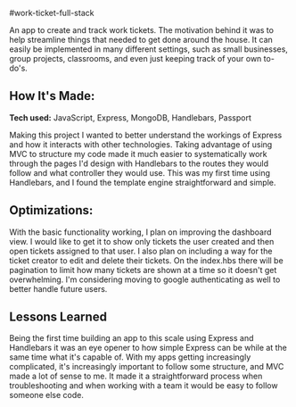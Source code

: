 #work-ticket-full-stack

An app to create and track work tickets. The motivation behind it was to help streamline things that needed to get done around the house. It can easily be implemented in many different settings, such as small businesses, group projects, classrooms, and even just keeping track of your own to-do's.

## How It's Made:
**Tech used:** JavaScript, Express, MongoDB, Handlebars, Passport

Making this project I wanted to better understand the workings of Express and how it interacts with other technologies. Taking advantage of using MVC to structure my code made it much easier to systematically work through the pages I'd design with Handlebars to the routes they would follow and what controller they would use. This was my first time using Handlebars, and I found the template engine straightforward and simple.

## Optimizations:
With the basic functionality working, I plan on improving the dashboard view. I would like to get it to show only tickets the user created and then open tickets assigned to that user. I also plan on including a way for the ticket creator to edit and delete their tickets. On the index.hbs there will be pagination to limit how many tickets are shown at a time so it doesn't get overwhelming. I'm considering moving to google authenticating as well to better handle future users.

## Lessons Learned
Being the first time building an app to this scale using Express and Handlebars it was an eye opener to how simple Express can be while at the same time what it's capable of. With my apps getting increasingly complicated, it's increasingly important to follow some structure, and MVC made a lot of sense to me. It made it a straightforward process when troubleshooting and when working with a team it would be easy to follow someone else code.
